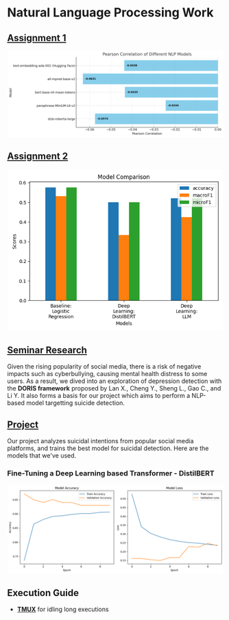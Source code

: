 # Natural Language Processing Work
## [Assignment 1](./Assignment%201/README.md)

![Assignment 1 Preview](asm1-preview.png)

## [Assignment 2](./Assignment%202/README.md)

![Assignment 2 Preview](./Assignment%202/models_comparison.png)

## [Seminar Research](./Seminar%20Paper/Paper%20Presentation%20-%20Group%202.pdf)
Given the rising popularity of social media, there is a risk of negative impacts such as cyberbullying, causing mental health distress to some users. As a result, we dived into an exploration of depression detection with the **DORIS framework** proposed by Lan X., Cheng Y., Sheng L., Gao C., and Li Y. It also forms a basis for our project which aims to perform a NLP-based model targetting suicide detection.

## [Project](./Project/CSI5386_Natural_Language_Processing_Project_Proposal.pdf)
Our project analyzes suicidal intentions from popular social media platforms, and trains the best model for suicidal detection. Here are the models that we've used. 

### Fine-Tuning a Deep Learning based Transformer - DistilBERT
![Project - Deep Learning based DistilBERT Model's Results](./Project/NLP%20Training/deep_learning_distilBERT_results.png)

## Execution Guide
* [**TMUX**](tmux.md) for idling long executions
